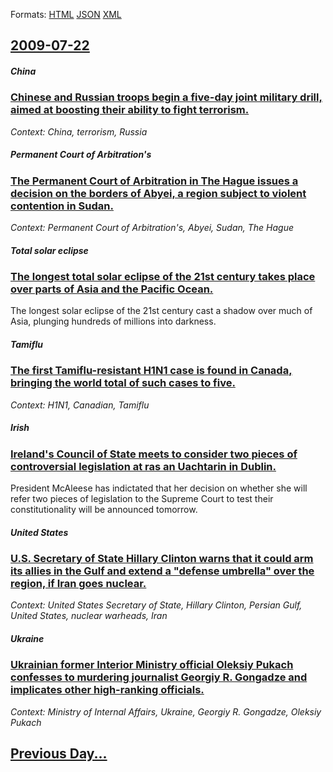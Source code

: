 
Formats: [HTML](2009/07/22/index.html)  [JSON](2009/07/22/index.json)  [XML](2009/07/22/index.xml)  

## [2009-07-22](/news/2009/07/22/index.md)

##### China
### [ Chinese and Russian troops begin a five-day joint military drill, aimed at boosting their ability to fight terrorism. ](/news/2009/07/22/chinese-and-russian-troops-begin-a-five-day-joint-military-drill-aimed-at-boosting-their-ability-to-fight-terrorism.md)
_Context: China, terrorism, Russia_

##### Permanent Court of Arbitration's
### [ The Permanent Court of Arbitration in The Hague issues a decision on the borders of Abyei, a region subject to violent contention in Sudan. ](/news/2009/07/22/the-permanent-court-of-arbitration-in-the-hague-issues-a-decision-on-the-borders-of-abyei-a-region-subject-to-violent-contention-in-sudan.md)
_Context: Permanent Court of Arbitration's, Abyei, Sudan, The Hague_

##### Total solar eclipse
### [ The longest total solar eclipse of the 21st century takes place over parts of Asia and the Pacific Ocean. ](/news/2009/07/22/the-longest-total-solar-eclipse-of-the-21st-century-takes-place-over-parts-of-asia-and-the-pacific-ocean.md)
The longest solar eclipse of the 21st century cast a shadow over much of Asia, plunging hundreds of millions into darkness.

##### Tamiflu
### [ The first Tamiflu-resistant H1N1 case is found in Canada, bringing the world total of such cases to five. ](/news/2009/07/22/the-first-tamiflu-resistant-h1n1-case-is-found-in-canada-bringing-the-world-total-of-such-cases-to-five.md)
_Context: H1N1, Canadian, Tamiflu_

##### Irish
### [ Ireland's Council of State meets to consider two pieces of controversial legislation at ras an Uachtarin in Dublin. ](/news/2009/07/22/ireland-s-council-of-state-meets-to-consider-two-pieces-of-controversial-legislation-at-aras-an-uachtarain-in-dublin.md)
President McAleese has indictated that her decision on whether she will refer two pieces of legislation to the Supreme Court to test their constitutionality will be announced tomorrow.

##### United States
### [ U.S. Secretary of State Hillary Clinton warns that it could arm its allies in the Gulf and extend a "defense umbrella" over the region, if Iran goes nuclear. ](/news/2009/07/22/u-s-secretary-of-state-hillary-clinton-warns-that-it-could-arm-its-allies-in-the-gulf-and-extend-a-defense-umbrella-over-the-region-if.md)
_Context: United States Secretary of State, Hillary Clinton, Persian Gulf, United States, nuclear warheads, Iran_

##### Ukraine
### [ Ukrainian former Interior Ministry official Oleksiy Pukach confesses to murdering journalist Georgiy R. Gongadze and implicates other high-ranking officials.](/news/2009/07/22/ukrainian-former-interior-ministry-official-oleksiy-pukach-confesses-to-murdering-journalist-georgiy-r-gongadze-and-implicates-other-high.md)
_Context: Ministry of Internal Affairs, Ukraine, Georgiy R. Gongadze, Oleksiy Pukach_

## [Previous Day...](/news/2009/07/21/index.md)

